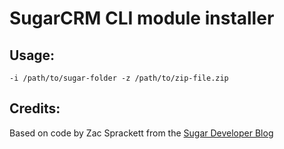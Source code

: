 # SugarCRM CLI module installer

## Usage:
`-i /path/to/sugar-folder -z /path/to/zip-file.zip`

## Credits:
Based on code by Zac Sprackett from the [Sugar Developer Blog](http://developer.sugarcrm.com/2013/08/26/silent-install-a-module-loadable-package-from-the-command-line/)
